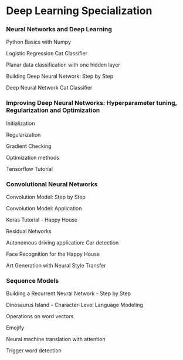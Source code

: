 # Deep Learning Specialization

### Neural Networks and Deep Learning
Python Basics with Numpy

Logistic Regression Cat Classifier

Planar data classification with one hidden layer

Building Deep Neural Network: Step by Step

Deep Neural Network Cat Classifier

### Improving Deep Neural Networks: Hyperparameter tuning, Regularization and Optimization
Initialization

Regularization

Gradient Checking

Optimization methods

Tensorflow Tutorial

### Convolutional Neural Networks
Convolution Model: Step by Step

Convolution Model: Application

Keras Tutorial - Happy House

Residual Networks

Autonomous driving application: Car detection

Face Recognition for the Happy House

Art Generation with Neural Style Transfer

### Sequence Models
Building a Recurrent Neural Network - Step by Step

Dinosaurus Island - Character-Level Language Modeling

Operations on word vectors

Emojify

Neural machine translation with attention

Trigger word detection

